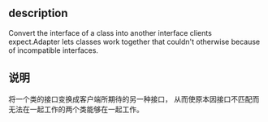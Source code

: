 ## description
Convert the interface of a class into another interface clients expect.Adapter lets classes work together that couldn't otherwise because of incompatible interfaces.

## 说明
将一个类的接口变换成客户端所期待的另一种接口， 从而使原本因接口不匹配而无法在一起工作的两个类能够在一起工作。
